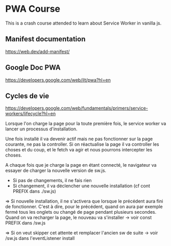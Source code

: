 # PWA Course

This is a crash course attended to learn about Service Worker in vanilla js.

## Manifest documentation

<https://web.dev/add-manifest/>

## Google Doc PWA

<https://developers.google.com/web/ilt/pwa?hl=en>

## Cycles de vie

<https://developers.google.com/web/fundamentals/primers/service-workers/lifecycle?hl=en>

Lorsque l'on charge la page pour la toute première fois, le service worker va lancer un processus d'installation.

Une fois installé il va devenir actif mais ne pas fonctionner sur la page courante, ne pas la controller. Si on réactualise la page il va controller les choses et du coup, et le fetch va agir et nous pourrons intercepter les choses.

A chaque fois que je charge la page en étant connecté, le navigateur va essayer de charger la nouvelle version de sw.js.

* Si pas de changements, il ne fais rien
* Si changement, il va déclencher une nouvelle installation (cf cont PREFIX dans ./sw.js)

=> Si nouvelle installation, il ne s'activera que lorsque le précédent aura fini de fonctionner. C'est à dire, pour le précédent, quand on aura par exemple fermé tous les onglets ou changé de page pendant plusieurs secondes. Quand on va recharger la page, le nouveau va s'installer -> voir const PREFIX dans /sw.js

=> Si on veut skipper cet attente et remplacer l'ancien sw de suite -> voir /sw.js dans l'eventListener install
